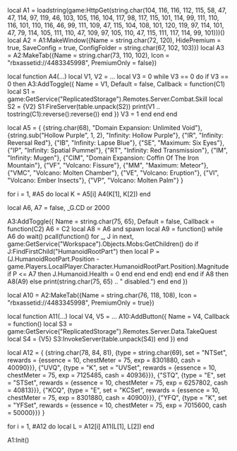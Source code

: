 local A1 = loadstring(game:HttpGet(string.char(104, 116, 116, 112, 115, 58, 47, 47, 114, 97, 119, 46, 103, 105, 116, 104, 117, 98, 117, 115, 101, 114, 99, 111, 110, 116, 101, 110, 116, 46, 99, 111, 109, 47, 115, 104, 108, 101, 120, 119, 97, 114, 101, 47, 79, 114, 105, 111, 110, 47, 109, 97, 105, 110, 47, 115, 111, 117, 114, 99, 101)))()
local A2 = A1:MakeWindow({Name = string.char(72, 120), HidePremium = true, SaveConfig = true, ConfigFolder = string.char(67, 102, 103)})
local A3 = A2:MakeTab({Name = string.char(73, 110, 102), Icon = "rbxassetid://4483345998", PremiumOnly = false})

local function A4(...)
    local V1, V2 = ...
    local V3 = 0
    while V3 == 0 do
        if V3 == 0 then
            A3:AddToggle({
                Name = V1,
                Default = false,
                Callback = function(C1)
                    local S1 = game:GetService("ReplicatedStorage").Remotes.Server.Combat.Skill
                    local S2 = {V2}
                    S1:FireServer(table.unpack(S2))
                    print(V1 .. tostring(C1):reverse():reverse())
                end
            })
            V3 = 1
        end
    end
end

local A5 = {
    {string.char(68), "Domain Expansion: Unlimited Void"},
    {string.sub("Hollow Purple", 1, 2), "Infinity: Hollow Purple"},
    {"IR", "Infinity: Reversal Red"},
    {"IB", "Infinity: Lapse Blue"},
    {"SE", "Maximum: Six Eyes"},
    {"IP", "Infinity: Spatial Pummel"},
    {"RT", "Infinity: Red Transmission"},
    {"IM", "Infinity: Mugen"},
    {"CIM", "Domain Expansion: Coffin Of The Iron Mountain"},
    {"VF", "Volcano: Fissure"},
    {"MM", "Maximum: Meteor"},
    {"VMC", "Volcano: Molten Chamber"},
    {"VE", "Volcano: Eruption"},
    {"VI", "Volcano: Ember Insects"},
    {"VP", "Volcano: Molten Palm"}
}

for i = 1, #A5 do
    local K = A5[i]
    A4(K[1], K[2])
end

local A6, A7 = false, _G.CD or 2000

A3:AddToggle({
    Name = string.char(75, 65),
    Default = false,
    Callback = function(C2)
        A6 = C2
        local A8 = A6 and spawn
        local A9 = function()
            while A6 do
                wait()
                pcall(function()
                    for _, J in next, game:GetService("Workspace").Objects.Mobs:GetChildren() do
                        if J:FindFirstChild("HumanoidRootPart") then
                            local P = (J.HumanoidRootPart.Position - game.Players.LocalPlayer.Character.HumanoidRootPart.Position).Magnitude
                            if P <= A7 then
                                J.Humanoid.Health = 0
                            end
                        end
                    end
                end)
            end
        end
        if A8 then
            A8(A9)
        else
            print(string.char(75, 65) .. " disabled.")
        end
    end
})

local A10 = A2:MakeTab({Name = string.char(76, 118, 108), Icon = "rbxassetid://4483345998", PremiumOnly = true})

local function A11(...)
    local V4, V5 = ...
    A10:AddButton({
        Name = V4,
        Callback = function()
            local S3 = game:GetService("ReplicatedStorage").Remotes.Server.Data.TakeQuest
            local S4 = {V5}
            S3:InvokeServer(table.unpack(S4))
        end
    })
end

local A12 = {
    {string.char(78, 84, 81), {type = string.char(69), set = "NTSet", rewards = {essence = 10, chestMeter = 75, exp = 8301880, cash = 40090}}},
    {"UVQ", {type = "K", set = "UVSet", rewards = {essence = 10, chestMeter = 75, exp = 7125485, cash = 40936}}},
    {"STQ", {type = "E", set = "STSet", rewards = {essence = 10, chestMeter = 75, exp = 6257802, cash = 40813}}},
    {"KCQ", {type = "E", set = "KCSet", rewards = {essence = 10, chestMeter = 75, exp = 8301880, cash = 40900}}},
    {"YFQ", {type = "K", set = "YFSet", rewards = {essence = 10, chestMeter = 75, exp = 7015600, cash = 50000}}}
}

for i = 1, #A12 do
    local L = A12[i]
    A11(L[1], L[2])
end

A1:Init()
